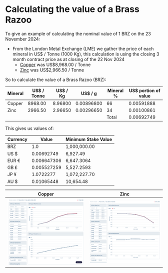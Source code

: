 # Calculating the value of a Brass Razoo

To give an example of calculating the nominal value of 1 BRZ on the 23 November 2024:

- From the London Metal Exchange (LME) we gather the price of each mineral in US$ / Tonne (1000 Kg), this calculation is using the closing 3 month contract price as at closing of the 22 Nov 2024
	- [Copper](https://www.lme.com/Metals/Non-ferrous/LME-Copper#Summary) was US$8,968.00 / Tonne
	- [Zinc](https://www.lme.com/en/Metals/Non-ferrous/LME-Zinc#Summary) was US$2,966.50 / Tonne

So to calculate the value of a Brass Razoo (BRZ):

| Mineral | US$ / Tonne | US$ / Kg | US$ / g | Mineral % | US$ portion of value |
|---|---|---|---|---|---|
| Copper | 8968.00 | 8.96800 | 0.00896800 | 66 | 0.00591888 |
| Zinc | 2966.50 | 2.96650 | 0.00296650 | 34 | 0.00100861 |
|  |  |  |  | Total | 0.00692749 |

This gives us values of:

| Currency | Value | Minimum Stake Value |
|---|---|---|
| BRZ | 1.0 | 1,000,000.00 |
| US $ | 0.00692749 | 6,927.49 |
| EUR € | 0.006647306 | 6,647.3064 |
| GB £ | 0.005527259 | 5,527.2593 |
| JP ¥ | 1.0722277 | 1,072,227.70 |
| AU $ | 0.01065448 | 10,654.48 |



| Copper | Zinc |
|---|---|
| ![Image](Images/Copper_2024-11-23.png "Copper") | ![Image](Images/Zinc_2024-11-23.png "Zinc") |
